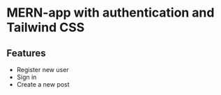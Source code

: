 # MERN-app with authentication and Tailwind CSS
## Features
* Register new user
* Sign in
* Create a new post


